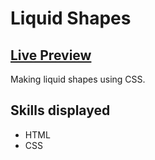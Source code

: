 # Liquid Shapes

## <a href=https://liquid-shape.netlify.app/>Live Preview</a>

Making liquid shapes using CSS.

## Skills displayed

- HTML
- CSS